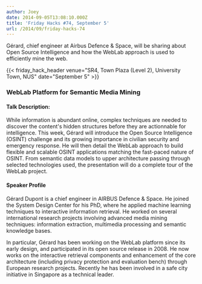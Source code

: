 ```yaml
---
author: Joey
date: 2014-09-05T13:08:10.000Z
title: 'Friday Hacks #74, September 5'
url: /2014/09/friday-hacks-74
---
```


Gérard, chief engineer at Airbus Defence & Space, will be sharing about Open Source Intelligence and how the WebLab approach is used to efficiently mine the web.

{{< friday_hack_header venue="SR4, Town Plaza (Level 2), University Town, NUS" date="September 5" >}}

### WebLab Platform for Semantic Media Mining

#### Talk Description:

While information is abundant online, complex techniques are needed to discover the content's hidden structures before they are actionnable for intelligence. This week, Gérard will introduce the Open Source Intelligence (OSINT) challenge and its growing importance in civilian security and emergency response. He will then detail the WebLab approach to build flexible and scalable OSINT applications matching the fast-paced nature of OSINT. From semantic data models to upper architecture passing through selected technologies used, the presentation will do a complete tour of the WebLab project.

#### Speaker Profile

Gérard Dupont is a chief engineer in AIRBUS Defence & Space. He joined the System Design Center for his PhD, where he applied machine learning techniques to interactive information retrieval. He worked on several international research projects involving advanced media mining techniques: information extraction, multimedia processing and semantic knowledge bases.

In particular, Gérard has been working on the WebLab platform since its early design, and participated in its open source release in 2008. He now works on the interactive retrieval components and enhancement of the core architecture (including privacy protection and evaluation bench) through European research projects. Recently he has been involved in a safe city initiative in Singapore as a technical leader.
